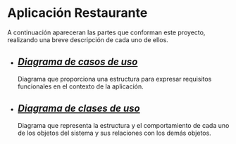 # Aplicación Restaurante #
A continuación apareceran las partes que conforman este proyecto, realizando una breve descripción de cada uno de ellos.

* ## [*Diagrama de casos de uso*](https://github.com/MoisesEstevez/proyecto-ets/wiki/Diagrama-de-Casos-de-Uso) ##
    Diagrama que proporciona una estructura para expresar requisitos funcionales en el contexto de la aplicación.
* ## [*Diagrama de clases de uso*](https://github.com/MoisesEstevez/proyecto-ets/wiki/Diagrama-de-Casos-de-Uso) ##
    Diagrama que representa la estructura y el comportamiento de cada uno de los objetos del sistema y sus relaciones con los demás objetos.


